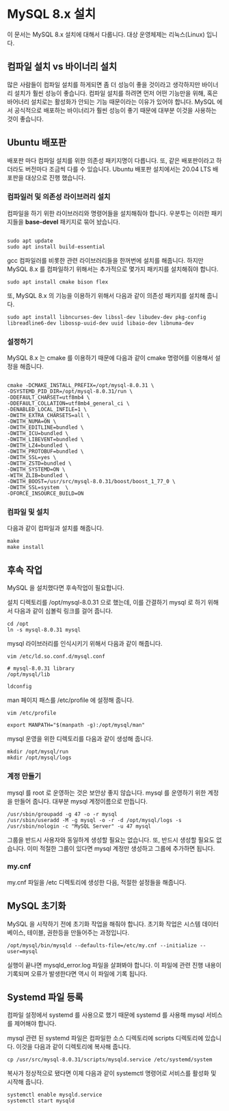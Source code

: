 # MySQL 8.x 설치

이 문서는 MySQL 8.x 설치에 대해서 다룹니다. 대상 운영체제는 리눅스(Linux) 입니다.

## 컴파일 설치 vs 바이너리 설치

많은 사람들이 컴파일 설치를 하게되면 좀 더 성능이 좋을 것이라고 생각하지만 바이너리 설치가 훨씬 성능이 좋습니다.
컴파일 설치를 하려면 먼저 어떤 기능만을 위해, 혹은 바어너리 설치로는 활성화가 안되는 기능 때문이라는 이유가 있어야 합니다.
MySQL 에서 공식적으로 배포하는 바이너리가 훨씬 성능이 좋기 때문에 대부분 이것을 사용하는 것이 좋습니다.

## Ubuntu 배포판

배포판 마다 컴파일 설치를 위한 의존성 패키지명이 다릅니다. 또, 같은 배포판이라고 하더라도 버전마다 조금씩 다를 수 있습니다.
Ubuntu 배포판 설치에서는 20.04 LTS 배포판을 대상으로 진행 했습니다.

### 컴파일러 및 의존성 라이브러리 설치

컴파일을 하기 위한 라이브러리와 명령어들을 설치해줘야 합니다. 우분투는 이러한 패키지들을 **base-devel** 패키지로 묶어 놨습니다.

```console

sudo apt update
sudo apt install build-essential

```

gcc 컴파일러를 비롯한 관련 라이브러리들을 한꺼번에 설치를 해줍니다. 하지만 MySQL 8.x 를 컴파일하기 위해서는 추가적으로 몇가지 패키지를 설치해줘야 합니다.

```console
sudo apt install cmake bison flex
```

또, MySQL 8.x 의 기능을 이용하기 위해서 다음과 같이 의존성 패키지를 설치해 줍니다.

```console
sudo apt install libncurses-dev libssl-dev libudev-dev pkg-config libreadline6-dev libossp-uuid-dev uuid libaio-dev libnuma-dev

```

### 설정하기

MySQL 8.x 는 cmake 를 이용하기 때문에 다음과 같이 cmake 명령어를 이용해서 설정을 해줍니다.

```console

cmake -DCMAKE_INSTALL_PREFIX=/opt/mysql-8.0.31 \
-DSYSTEMD_PID_DIR=/opt/mysql-8.0.31/run \
-DDEFAULT_CHARSET=utf8mb4 \
-DDEFAULT_COLLATION=utf8mb4_general_ci \
-DENABLED_LOCAL_INFILE=1 \
-DWITH_EXTRA_CHARSETS=all \
-DWITH_NUMA=ON \
-DWITH_EDITLINE=bundled \
-DWITH_ICU=bundled \
-DWITH_LIBEVENT=bundled \
-DWITH_LZ4=bundled \
-DWITH_PROTOBUF=bundled \
-DWITH_SSL=yes \
-DWITH_ZSTD=bundled \
-DWITH_SYSTEMD=ON \
-WITH_ZLIB=bundled \
-DWITH_BOOST=/usr/src/mysql-8.0.31/boost/boost_1_77_0 \
-DWITH_SSL=system  \
-DFORCE_INSOURCE_BUILD=ON

```

### 컴파일 및 설치

다음과 같이 컴파일과 설치를 해줍니다.

```console
make
make install
```

## 후속 작업

MySQL 을 설치했다면 후속작업이 필요합니다.

설치 디렉토리를 /opt/mysql-8.0.31 으로 했는데, 이를 간결하기 mysql 로 하기 위해서 다음과 같이 심볼릭 링크를 걸어 줍니다.

```console
cd /opt
ln -s mysql-8.0.31 mysql
```

mysql 라이브러리를 인식시키기 위해서 다음과 같이 해줍니다.

```console
vim /etc/ld.so.conf.d/mysql.conf

# mysql-8.0.31 library
/opt/mysql/lib

ldconfig
```

man 페이지 패스를 /etc/profile 에 설정해 줍니다.

```console
vim /etc/profile

export MANPATH="$(manpath -g):/opt/mysql/man"
```

mysql 운영을 위한 디렉토리를 다음과 같이 생성해 줍니다.

```console
mkdir /opt/mysql/run
mkdir /opt/mysql/logs
```

### 계정 만들기

mysql 를 root 로 운영하는 것은 보안상 좋지 않습니다. mysql 를 운영하기 위한 계정을 만들어 줍니다. 대부분 mysql 계정이름으로 만듭니다.

```console
/usr/sbin/groupadd -g 47 -o -r mysql
/usr/sbin/useradd -M -g mysql -o -r -d /opt/mysql/logs -s /usr/sbin/nologin -c "MySQL Server" -u 47 mysql
```

그룹을 반드시 사용자와 동일하게 생성할 필요는 없습니다. 또, 반드시 생성할 필요도 없습니다. 이미 적절한 그룹이 있다면 mysql 계정만 생성하고 그룹에 추가하면 됩니다.

### my.cnf

my.cnf 파일을 /etc 디렉토리에 생성한 다음, 적절한 설정들을 해줍니다.

## MySQL 초기화

MySQL 을 시작하기 전에 초기화 작업을 해줘야 합니다. 초기화 작업은 시스템 데이터베이스, 테이블, 권한등을 만들어주는 과정입니다.

```console
/opt/mysql/bin/mysqld --defaults-file=/etc/my.cnf --initialize --user=mysql
```

실행이 끝나면 mysqld_error.log 파일을 살펴봐야 합니다. 이 파일에 관련 진행 내용이 기록되며 오류가 발생한다면 역시 이 파일에 기록 됩니다.

## Systemd 파일 등록

컴파일 설정에서 systemd 를 사용으로 했기 때문에 systemd 를 사용해 mysql 서비스를 제어해야 합니다.

mysql 관련 된 systemd 파일은 컴파일한 소스 디렉토리에 scripts 디렉토리에 있습니다. 이것을 다음과 같이 디렉토리에 복사해 줍니다.

```console
cp /usr/src/mysql-8.0.31/scripts/mysqld.service /etc/systemd/system
```

복사가 정상적으로 됐다면 이제 다음과 같이 systemctl 명령어로 서비스를 활성화 및 시작해 줍니다.

```console
systemctl enable mysqld.service
systemctl start mysqld
```